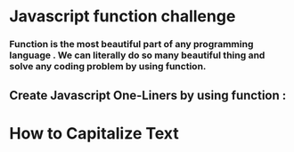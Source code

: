 # Javascript function challenge

### Function is the most beautiful part of any programming language . We can literally do so many beautiful thing and solve any coding problem by using function.


## Create Javascript One-Liners by using function :

#  How to Capitalize Text
